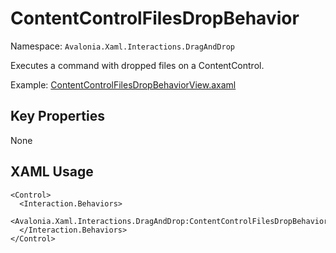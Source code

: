 # ContentControlFilesDropBehavior

Namespace: `Avalonia.Xaml.Interactions.DragAndDrop`

Executes a command with dropped files on a ContentControl.

Example: [ContentControlFilesDropBehaviorView.axaml](samples/BehaviorsTestApplication/Views/Pages/ContentControlFilesDropBehaviorView.axaml)

## Key Properties
None

## XAML Usage
```xaml
<Control>
  <Interaction.Behaviors>
    <Avalonia.Xaml.Interactions.DragAndDrop:ContentControlFilesDropBehavior/>
  </Interaction.Behaviors>
</Control>
```
